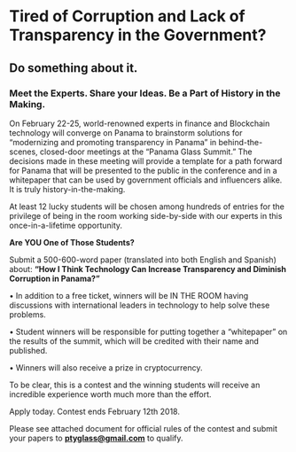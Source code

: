 # **Tired of Corruption and Lack of Transparency in the Government?**

## **Do something about it.**

### **Meet the Experts. Share your Ideas. Be a Part of History in the Making.**

On February 22-25, world-renowned experts in finance and Blockchain technology will converge on Panama to brainstorm solutions for “modernizing and promoting transparency in Panama” in behind-the-scenes, closed-door meetings at the “Panama Glass Summit.” The decisions made in these meeting will provide a template for a path forward for Panama that will be presented to the public in the conference and in a whitepaper that can be used by government officials and influencers alike. It is truly history-in-the-making. 

At least 12 lucky students will be chosen among hundreds of entries for the privilege of being in the room working side-by-side with our experts in this once-in-a-lifetime opportunity. 

**Are YOU One of Those Students?** 

Submit a 500-600-word paper (translated into both English and Spanish) about: **“How I Think Technology Can Increase Transparency and Diminish Corruption in Panama?”**

•	In addition to a free ticket, winners will be IN THE ROOM having discussions with international leaders in technology to help solve these problems.

•	Student winners will be responsible for putting together a “whitepaper” on the results of the summit, which will be credited with their name and published.

•	Winners will also receive a prize in cryptocurrency.

To be clear, this is a contest and the winning students will receive an incredible experience worth much more than the effort.

Apply today. Contest ends February 12th 2018.

Please see attached document for official rules of the contest and submit your papers to **ptyglass@gmail.com** to qualify.
